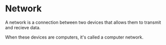# Network

A network is a connection between two devices that allows them to transmit and recieve data.

When these devices are computers, it's called a computer network.

